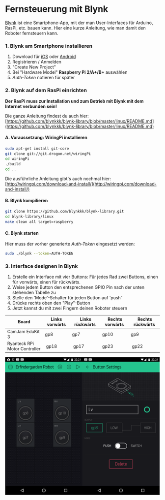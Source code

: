 # Fernsteuerung mit Blynk
[Blynk](http://www.blynk.cc/) ist eine Smartphone-App, mit der man User-Interfaces für Arduino, RasPi, etc. bauen kann. Hier eine kurze Anleitung, wie man damit den Roboter fernsteuern kann.


### 1. Blynk am Smartphone installieren
1. Download für [iOS](https://itunes.apple.com/us/app/blynk-control-arduino-raspberry/id808760481?ls=1&mt=8) oder [Android](https://play.google.com/store/apps/details?id=cc.blynk)
2. Registrieren / Anmelden
3. "Create New Project"
4. Bei "Hardware Model" **Raspberry Pi 2/A+/B+** auswählen
4. *Auth-Token* notieren für später


### 2. Blynk auf dem RasPi einrichten
**Der RasPi muss zur Installation und zum Betrieb mit Blynk mit dem Internet verbunden sein!**

Die ganze Anleitung findest du auch hier: [https://github.com/blynkkk/blynk-library/blob/master/linux/README.md](https://github.com/blynkkk/blynk-library/blob/master/linux/README.md)

#### A. Voraussetzung: WiringPi installieren
```bash
sudo apt-get install git-core
git clone git://git.drogon.net/wiringPi
cd wiringPi
./build
cd ..
```
Die ausführliche Anleitung gibt's auch nochmal hier: [http://wiringpi.com/download-and-install/](http://wiringpi.com/download-and-install/)

#### B. Blynk kompilieren
```bash
git clone https://github.com/blynkkk/blynk-library.git
cd blynk-library/linux
make clean all target=raspberry
```

#### C. Blynk starten
Hier muss der vorher generierte *Auth-Token* eingesetzt werden:

```bash
sudo ./blynk --token=AUTH-TOKEN
```


### 3. Interface designen in Blynk

1. Erstelle ein Interface mit vier Buttons: Für jedes Rad zwei Buttons, einen für vorwärts, einen für rückwärts.
2. Weise jedem Button den entsprechenen GPIO Pin nach der unten stehenden Tabelle zu
3. Stelle den 'Mode'-Schalter für jeden Button auf 'push'
4. Drücke rechts oben den "Play"-Button
5. Jetzt kannst du mit zwei Fingern deinen Roboter steuern

| Board | Links vorwärts | Links rückwärts | Rechts vorwärts | Rechts rückwärts |
|-------|----------------|-----------------|-----------------|------------------------|
| CamJam EduKit 3|gp8|gp7|gp10|gp9|
| Ryanteck RPi Motor Controller | gp18 | gp17 | gp23 | gp22 |


![Screenshot 1](screenshot-1.png)